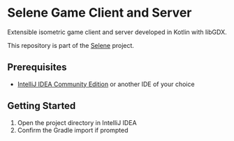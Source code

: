 # Selene Game Client and Server

Extensible isometric game client and server developed in Kotlin with libGDX.

This repository is part of the [Selene](https://github.com/SeleneWorlds) project.

## Prerequisites

- [IntelliJ IDEA Community Edition](https://www.jetbrains.com/idea/download/) or another IDE of your choice

## Getting Started

1. Open the project directory in IntelliJ IDEA
2. Confirm the Gradle import if prompted